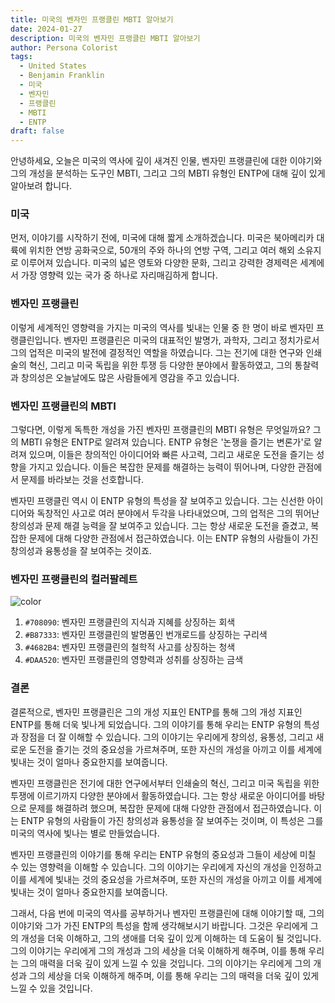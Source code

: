 ```yaml
---
title: 미국의 벤자민 프랭클린 MBTI 알아보기
date: 2024-01-27
description: 미국의 벤자민 프랭클린 MBTI 알아보기
author: Persona Colorist
tags:
  - United States
  - Benjamin Franklin
  - 미국
  - 벤자민
  - 프랭클린
  - MBTI
  - ENTP
draft: false
---
```

안녕하세요, 오늘은 미국의 역사에 깊이 새겨진 인물, 벤자민 프랭클린에 대한 이야기와 그의 개성을 분석하는 도구인 MBTI, 그리고 그의 MBTI 유형인 ENTP에 대해 깊이 있게 알아보려 합니다.

### 미국
먼저, 이야기를 시작하기 전에, 미국에 대해 짧게 소개하겠습니다. 미국은 북아메리카 대륙에 위치한 연방 공화국으로, 50개의 주와 하나의 연방 구역, 그리고 여러 해외 소유지로 이루어져 있습니다. 미국의 넓은 영토와 다양한 문화, 그리고 강력한 경제력은 세계에서 가장 영향력 있는 국가 중 하나로 자리매김하게 합니다.

### 벤자민 프랭클린
이렇게 세계적인 영향력을 가지는 미국의 역사를 빛내는 인물 중 한 명이 바로 벤자민 프랭클린입니다. 벤자민 프랭클린은 미국의 대표적인 발명가, 과학자, 그리고 정치가로서 그의 업적은 미국의 발전에 결정적인 역할을 하였습니다. 그는 전기에 대한 연구와 인쇄술의 혁신, 그리고 미국 독립을 위한 투쟁 등 다양한 분야에서 활동하였고, 그의 통찰력과 창의성은 오늘날에도 많은 사람들에게 영감을 주고 있습니다.

### 벤자민 프랭클린의 MBTI
그렇다면, 이렇게 독특한 개성을 가진 벤자민 프랭클린의 MBTI 유형은 무엇일까요? 그의 MBTI 유형은 ENTP로 알려져 있습니다. ENTP 유형은 '논쟁을 즐기는 변론가'로 알려져 있으며, 이들은 창의적인 아이디어와 빠른 사고력, 그리고 새로운 도전을 즐기는 성향을 가지고 있습니다. 이들은 복잡한 문제를 해결하는 능력이 뛰어나며, 다양한 관점에서 문제를 바라보는 것을 선호합니다.

벤자민 프랭클린 역시 이 ENTP 유형의 특성을 잘 보여주고 있습니다. 그는 신선한 아이디어와 독창적인 사고로 여러 분야에서 두각을 나타내었으며, 그의 업적은 그의 뛰어난 창의성과 문제 해결 능력을 잘 보여주고 있습니다. 그는 항상 새로운 도전을 즐겼고, 복잡한 문제에 대해 다양한 관점에서 접근하였습니다. 이는 ENTP 유형의 사람들이 가진 창의성과 융통성을 잘 보여주는 것이죠.

### 벤자민 프랭클린의 컬러팔레트

![color](https://i.imgur.com/r5qHxFL.png#center)

1. `#708090`: 벤자민 프랭클린의 지식과 지혜를 상징하는 회색
2. `#B87333`: 벤자민 프랭클린의 발명품인 번개로드를 상징하는 구리색
3. `#4682B4`: 벤자민 프랭클린의 철학적 사고를 상징하는 청색
4. `#DAA520`: 벤자민 프랭클린의 영향력과 성취를 상징하는 금색

### 결론
  
결론적으로, 벤자민 프랭클린은 그의 개성 지표인 ENTP를 통해 그의 개성 지표인 ENTP를 통해 더욱 빛나게 되었습니다. 그의 이야기를 통해 우리는 ENTP 유형의 특성과 장점을 더 잘 이해할 수 있습니다. 그의 이야기는 우리에게 창의성, 융통성, 그리고 새로운 도전을 즐기는 것의 중요성을 가르쳐주며, 또한 자신의 개성을 아끼고 이를 세계에 빛내는 것이 얼마나 중요한지를 보여줍니다. 

벤자민 프랭클린은 전기에 대한 연구에서부터 인쇄술의 혁신, 그리고 미국 독립을 위한 투쟁에 이르기까지 다양한 분야에서 활동하였습니다. 그는 항상 새로운 아이디어를 바탕으로 문제를 해결하려 했으며, 복잡한 문제에 대해 다양한 관점에서 접근하였습니다. 이는 ENTP 유형의 사람들이 가진 창의성과 융통성을 잘 보여주는 것이며, 이 특성은 그를 미국의 역사에 빛나는 별로 만들었습니다. 

벤자민 프랭클린의 이야기를 통해 우리는 ENTP 유형의 중요성과 그들이 세상에 미칠 수 있는 영향력을 이해할 수 있습니다. 그의 이야기는 우리에게 자신의 개성을 인정하고 이를 세계에 빛내는 것의 중요성을 가르쳐주며, 또한 자신의 개성을 아끼고 이를 세계에 빛내는 것이 얼마나 중요한지를 보여줍니다. 

그래서, 다음 번에 미국의 역사를 공부하거나 벤자민 프랭클린에 대해 이야기할 때, 그의 이야기와 그가 가진 ENTP의 특성을 함께 생각해보시기 바랍니다. 그것은 우리에게 그의 개성을 더욱 이해하고, 그의 생애를 더욱 깊이 있게 이해하는 데 도움이 될 것입니다. 그의 이야기는 우리에게 그의 개성과 그의 세상을 더욱 이해하게 해주며, 이를 통해 우리는 그의 매력을 더욱 깊이 있게 느낄 수 있을 것입니다. 그의 이야기는 우리에게 그의 개성과 그의 세상을 더욱 이해하게 해주며, 이를 통해 우리는 그의 매력을 더욱 깊이 있게 느낄 수 있을 것입니다.


